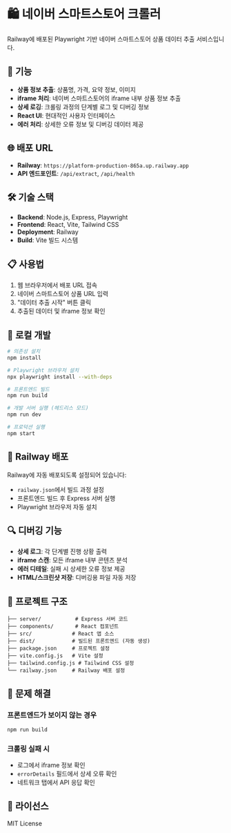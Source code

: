 # 🛍️ 네이버 스마트스토어 크롤러

Railway에 배포된 Playwright 기반 네이버 스마트스토어 상품 데이터 추출 서비스입니다.

## 🚀 기능

- **상품 정보 추출**: 상품명, 가격, 요약 정보, 이미지
- **iframe 처리**: 네이버 스마트스토어의 iframe 내부 상품 정보 추출
- **상세 로깅**: 크롤링 과정의 단계별 로그 및 디버깅 정보
- **React UI**: 현대적인 사용자 인터페이스
- **에러 처리**: 상세한 오류 정보 및 디버깅 데이터 제공

## 🌐 배포 URL

- **Railway**: `https://platform-production-865a.up.railway.app`
- **API 엔드포인트**: `/api/extract`, `/api/health`

## 🛠️ 기술 스택

- **Backend**: Node.js, Express, Playwright
- **Frontend**: React, Vite, Tailwind CSS
- **Deployment**: Railway
- **Build**: Vite 빌드 시스템

## 📋 사용법

1. 웹 브라우저에서 배포 URL 접속
2. 네이버 스마트스토어 상품 URL 입력
3. "데이터 추출 시작" 버튼 클릭
4. 추출된 데이터 및 iframe 정보 확인

## 🔧 로컬 개발

```bash
# 의존성 설치
npm install

# Playwright 브라우저 설치
npx playwright install --with-deps

# 프론트엔드 빌드
npm run build

# 개발 서버 실행 (헤드리스 모드)
npm run dev

# 프로덕션 실행
npm start
```

## 🚀 Railway 배포

Railway에 자동 배포되도록 설정되어 있습니다:
- `railway.json`에서 빌드 과정 설정
- 프론트엔드 빌드 후 Express 서버 실행
- Playwright 브라우저 자동 설치

## 🔍 디버깅 기능

- **상세 로그**: 각 단계별 진행 상황 출력
- **iframe 스캔**: 모든 iframe 내부 콘텐츠 분석
- **에러 디테일**: 실패 시 상세한 오류 정보 제공
- **HTML/스크린샷 저장**: 디버깅용 파일 자동 저장

## 📁 프로젝트 구조

```
├── server/           # Express 서버 코드
├── components/       # React 컴포넌트
├── src/             # React 앱 소스
├── dist/            # 빌드된 프론트엔드 (자동 생성)
├── package.json     # 프로젝트 설정
├── vite.config.js   # Vite 설정
├── tailwind.config.js # Tailwind CSS 설정
└── railway.json     # Railway 배포 설정
```

## 🐛 문제 해결

### 프론트엔드가 보이지 않는 경우
```bash
npm run build
```

### 크롤링 실패 시
- 로그에서 iframe 정보 확인
- `errorDetails` 필드에서 상세 오류 확인
- 네트워크 탭에서 API 응답 확인

## 📄 라이선스

MIT License
